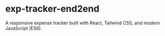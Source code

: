 # exp-tracker-end2end
A responsive expense tracker built with React, Tailwind CSS, and modern JavaScript (ES6).
